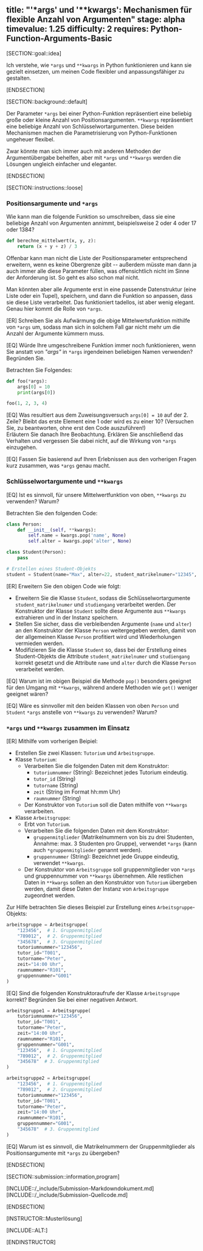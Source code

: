title: "'*args' und '**kwargs': Mechanismen für flexible Anzahl von Argumenten"
stage: alpha
timevalue: 1.25
difficulty: 2
requires: Python-Function-Arguments-Basic
---

[SECTION::goal::idea]

Ich verstehe, wie `*args` und `**kwargs` in Python funktionieren und kann sie gezielt einsetzen, 
um meinen Code flexibler und anpassungsfähiger zu gestalten.

[ENDSECTION]

[SECTION::background::default]

Der Parameter `*args` bei einer Python-Funktion repräsentiert eine 
beliebig große oder kleine Anzahl von Positionsargumenten.
`**kwargs` repräsentiert eine beliebige Anzahl von Schlüsselwortargumenten.
Diese beiden Mechanismen machen die Parametrisierung von Python-Funktionen ungeheuer flexibel.

Zwar könnte man sich immer auch mit anderen Methoden der Argumentübergabe behelfen,
aber mit `*args` und `**kwargs` werden die Lösungen ungleich einfacher und eleganter.

[ENDSECTION]

[SECTION::instructions::loose]

### Positionsargumente und `*args`

Wie kann man die folgende Funktion so umschreiben, 
dass sie eine beliebige Anzahl von Argumenten annimmt, beispielsweise 2 oder 4 oder 17 oder 1384?

```python
def berechne_mittelwert(x, y, z):
    return (x + y + z) / 3
```

Offenbar kann man nicht die Liste der Positionsparameter entsprechend erweitern,
wenn es keine Obergrenze gibt -- außerdem müsste man dann ja auch immer alle diese Parameter füllen,
was offensichtlich nicht im Sinne der Anforderung ist.
So geht es also schon mal nicht.

Man könnten aber alle Argumente erst in eine passende Datenstruktur (eine Liste oder ein Tupel), speichern,
und dann die Funktion so anpassen, dass sie diese Liste verarbeitet.
Das funktioniert tadellos, ist aber wenig elegant.
Genau hier kommt die Rolle von `*args`. 

[ER] Schreiben Sie als Aufwärmung die obige Mittelwertsfunktion mithilfe von `*args` um, 
sodass man sich in solchem Fall gar nicht mehr um die Anzahl der Argumente kümmern muss. 

[EQ] Würde Ihre umgeschreibene Funktion immer noch funktionieren, wenn Sie anstatt von *"args"* 
in `*args` irgendeinen beliebigen Namen verwenden? Begründen Sie.

Betrachten Sie Folgendes:

```python
def foo(*args):
    args[0] = 10
    print(args[0])

foo(1, 2, 3, 4)
```
[EQ] Was resultiert aus dem Zuweisungsversuch `args[0] = 10` auf der 2. Zeile? 
Bleibt das erste Element eine 1 oder wird es zu einer 10?
(Versuchen Sie, zu beantworten, ohne erst den Code auszuführen!)  
Erläutern Sie danach Ihre Beobachtung. 
Erklären Sie anschließend das Verhalten 
und vergessen Sie dabei nicht, auf die Wirkung von `*args` einzugehen.

[EQ] Fassen Sie basierend auf Ihren Erlebnissen aus den vorherigen Fragen kurz zusammen, 
was `*args` genau macht.

### Schlüsselwortargumente und `**kwargs`

[EQ] Ist es sinnvoll, für unsere Mittelwertfunktion von oben, `**kwargs` zu verwenden? Warum?

Betrachten Sie den folgenden Code:

```python
class Person:
    def __init__(self, **kwargs):
        self.name = kwargs.pop('name', None)
        self.alter = kwargs.pop('alter', None)

class Student(Person):
    pass

# Erstellen eines Student-Objekts
student = Student(name="Max", alter=22, student_matrikelnumer="12345", studiengang="Informatik")
```

[ER] Erweitern Sie den obigen Code wie folgt:

- Erweitern Sie die Klasse `Student`, 
sodass die Schlüsselwortargumente `student_matrikelnumer` und `studiengang` verarbeitet werden. 
Der Konstruktor der Klasse `Student` sollte diese Argumente aus `**kwargs` extrahieren 
und in der Instanz speichern. 
- Stellen Sie sicher, dass die verbleibenden Argumente (`name` und `alter`) 
an den Konstruktor der Klasse `Person` weitergegeben werden, 
damit von der allgemeinen Klasse `Person` profitiert wird und Wiederholungen vermieden werden.
- Modifizieren Sie die Klasse `Student` so, 
dass bei der Erstellung eines Student-Objekts die Attribute `student_matrikelnumer` und 
`studiengang` korrekt gesetzt und die Attribute `name` und 
`alter` durch die Klasse `Person` verarbeitet werden.

[EQ] Warum ist im obigen Beispiel die Methode `pop()` besonders geeignet für den Umgang mit `**kwargs`, 
während andere Methoden wie `get()` weniger geeignet wären?

[EQ] Wäre es sinnvoller mit den beiden Klassen von oben `Person` und `Student` `*args` 
anstelle von `**kwargs` zu verwenden? Warum?

### `*args` und `**kwargs` zusammen im Einsatz

[ER] Mithilfe vom vorherigen Beipiel:

- Erstellen Sie zwei Klassen: `Tutorium` und `Arbeitsgruppe`.
- Klasse `Tutorium`:
    - Verarbeiten Sie die folgenden Daten mit dem Konstruktor:
        - `tutoriumnummer` (String): Bezeichnet jedes Tutorium eindeutig.
        - `tutor_id` (String)
        - `tutorname` (String)
        - `zeit` (String im Format hh:mm Uhr)
        - `raumnummer` (String)
    - Der Konstruktor von `Tutorium` soll die Daten mithilfe von `**kwargs` verarbeiten.
- Klasse `Arbeitsgruppe`:
    - Erbt von `Tutorium`.
    - Verarbeiten Sie die folgenden Daten mit dem Konstruktor:
        - `gruppenmitglieder` 
        (Matrikelnummern von bis zu drei Studenten, Annahme: max. 3 Studenten pro Gruppe), 
        verwendet `*args` (kann auch `*gruppenmitglieder` genannt werden).
        - `gruppennummer` (String): Bezeichnet jede Gruppe eindeutig, verwendet `**kwargs`.
    - Der Konstruktor von `Arbeitsgruppe` soll gruppenmitglieder von `*args` und gruppennummer von 
    `**kwargs` übernehmen. 
    Alle restlichen Daten in `**kwargs` sollen an den Konstruktor von `Tutorium` übergeben werden, 
    damit diese Daten der Instanz von `Arbeitsgruppe` zugeordnet werden.

Zur Hilfe betrachten Sie dieses Beispiel zur Erstellung eines `Arbeitsgruppe`-Objekts:

```python
arbeitsgruppe = Arbeitsgruppe(
    "123456",  # 1. Gruppenmitglied 
    "789012",  # 2. Gruppenmitglied
    "345678",  # 3. Gruppenmitglied
    tutoriumnummer="123456",
    tutor_id="T001",
    tutorname="Peter",
    zeit="14:00 Uhr",
    raumnummer="R101",
    gruppennummer="G001"
)
```

[EQ] Sind die folgenden Konstruktoraufrufe der Klasse `Arbeitsgruppe` korrekt? 
Begründen Sie bei einer negativen Antwort.

```python
arbeitsgruppe1 = Arbeitsgruppe(
    tutoriumnummer="123456",
    tutor_id="T001",
    tutorname="Peter",
    zeit="14:00 Uhr",
    raumnummer="R101",
    gruppennummer="G001",
    "123456",  # 1. Gruppenmitglied 
    "789012",  # 2. Gruppenmitglied
    "345678"  # 3. Gruppenmitglied
)

arbeitsgruppe2 = Arbeitsgruppe(
    "123456",  # 1. Gruppenmitglied 
    "789012",  # 2. Gruppenmitglied
    tutoriumnummer="123456",
    tutor_id="T001",
    tutorname="Peter",
    zeit="14:00 Uhr",
    raumnummer="R101",
    gruppennummer="G001",
    "345678"  # 3. Gruppenmitglied
)
```

[EQ] Warum ist es sinnvoll, 
die Matrikelnummern der Gruppenmitglieder als Positionsargumente mit `*args` zu übergeben?

[ENDSECTION]

[SECTION::submission::information,program]

[INCLUDE::/_include/Submission-Markdowndokument.md]
[INCLUDE::/_include/Submission-Quellcode.md]

[ENDSECTION]

[INSTRUCTOR::Musterlösung]

[INCLUDE::ALT:]

[ENDINSTRUCTOR]
